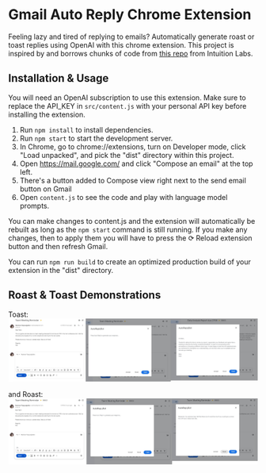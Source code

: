 # Gmail Auto Reply Chrome Extension 
Feeling lazy and tired of replying to emails? Automatically generate roast or toast replies using OpenAI with this chrome extension. This project 
is inspired by and borrows chunks of code from [this repo](https://github.com/adrienlaurent/intuitionlabs-openai-chrome/tree/main) from Intuition Labs. 

## Installation & Usage
You will need an OpenAI subscription to use this extension. Make sure to replace the API_KEY in `src/content.js` with your personal API key before installing the extension.

1. Run `npm install` to install dependencies.
2. Run `npm start` to start the development server.
3. In Chrome, go to chrome://extensions, turn on Developer mode, click "Load unpacked", and pick the "dist" directory within this project.
4. Open https://mail.google.com/ and click "Compose an email" at the top left.
5. There's a button added to Compose view right next to the send email button on Gmail
6. Open `content.js` to see the code and play with language model prompts.

You can make changes to content.js and the extension will automatically be rebuilt as long as the `npm start` command is still running. If you make any changes, then to apply them you will have to press the ⟳ Reload extension button and then refresh Gmail.

You can run `npm run build` to create an optimized production build of your extension in the "dist" directory.

## Roast & Toast Demonstrations

Toast:
![mergea](https://github.com/nazlicanto/gmail_roast_or_toast/blob/main/samples/mergea.jpg)

and Roast:
![mergeb](https://github.com/nazlicanto/gmail_roast_or_toast/blob/main/samples/mergeb.jpg)




 